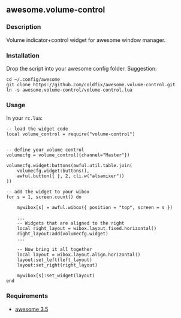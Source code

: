 ## awesome.volume-control

### Description

Volume indicator+control widget for awesome window manager.

### Installation

Drop the script into your awesome config folder. Suggestion:

    cd ~/.config/awesome
    git clone https://github.com/coldfix/awesome.volume-control.git
    ln -s awesome.volume-control/volume-control.lua


### Usage

In your `rc.lua`:

    -- load the widget code
    local volume_control = require("volume-control")


    -- define your volume control
    volumecfg = volume_control({channel="Master"})

    volumecfg.widget:buttons(awful.util.table.join(
        volumecfg.widget:buttons(),
        awful.button({ }, 2, cli.w("alsamixer"))
    ))

    -- add the widget to your wibox
    for s = 1, screen.count() do
      
        mywibox[s] = awful.wibox({ position = "top", screen = s })

        ...
        -- Widgets that are aligned to the right
        local right_layout = wibox.layout.fixed.horizontal()
        right_layout:add(volumecfg.widget)
        ...

        -- Now bring it all together
        local layout = wibox.layout.align.horizontal()
        layout:set_left(left_layout)
        layout:set_right(right_layout)

        mywibox[s]:set_widget(layout)
    end


### Requirements

* [awesome 3.5](http://awesome.naquadah.org/)
